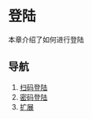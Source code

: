 # 登陆

本章介绍了如何进行登陆

## 导航

1. [扫码登陆](/Lagrange.Core/Login/LoginByScanQrCode)
2. [密码登陆](/Lagrange.Core/Login/LoginByPassword)
3. [扩展](/Lagrange.Core/Login/Extern)

